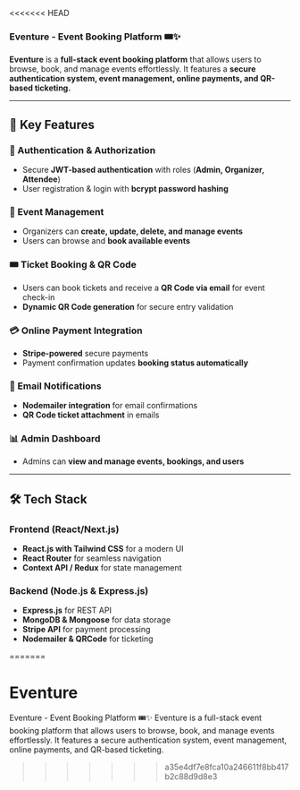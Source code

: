 <<<<<<< HEAD
### **Eventure - Event Booking Platform** 🎟️✨  

**Eventure** is a **full-stack event booking platform** that allows users to browse, book, and manage events effortlessly. It features a **secure authentication system, event management, online payments, and QR-based ticketing.**  

---

## **🌟 Key Features**  

### **🔐 Authentication & Authorization**  
- Secure **JWT-based authentication** with roles (**Admin, Organizer, Attendee**)  
- User registration & login with **bcrypt password hashing**  

### **📅 Event Management**  
- Organizers can **create, update, delete, and manage events**  
- Users can browse and **book available events**  

### **🎟️ Ticket Booking & QR Code**  
- Users can book tickets and receive a **QR Code via email** for event check-in  
- **Dynamic QR Code generation** for secure entry validation  

### **💳 Online Payment Integration**  
- **Stripe-powered** secure payments  
- Payment confirmation updates **booking status automatically**  

### **📩 Email Notifications**  
- **Nodemailer integration** for email confirmations  
- **QR Code ticket attachment** in emails  

### **📊 Admin Dashboard**  
- Admins can **view and manage events, bookings, and users**  

---

## **🛠️ Tech Stack**  

### **Frontend (React/Next.js)**  
- **React.js with Tailwind CSS** for a modern UI  
- **React Router** for seamless navigation  
- **Context API / Redux** for state management  

### **Backend (Node.js & Express.js)**  
- **Express.js** for REST API  
- **MongoDB & Mongoose** for data storage  
- **Stripe API** for payment processing  
- **Nodemailer & QRCode** for ticketing  



=======
# Eventure
Eventure - Event Booking Platform 🎟️✨ Eventure is a full-stack event booking platform that allows users to browse, book, and manage events effortlessly. It features a secure authentication system, event management, online payments, and QR-based ticketing.
>>>>>>> a35e4df7e8fca10a246611f8bb417b2c88d9d8e3
